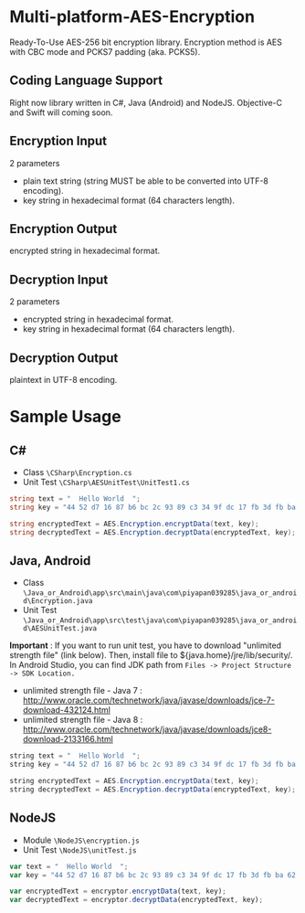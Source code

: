 # Multi-platform-AES-Encryption
Ready-To-Use AES-256 bit encryption library. Encryption method is AES with CBC mode and PCKS7 padding (aka. PCKS5).

## Coding Language Support 
Right now library written in C#, Java (Android) and NodeJS. Objective-C and Swift will coming soon.

## Encryption Input
2 parameters
* plain text string (string MUST be able to be converted into UTF-8 encoding).
* key string in hexadecimal format (64 characters length).

## Encryption Output
encrypted string in hexadecimal format.

## Decryption Input
2 parameters
* encrypted string in hexadecimal format.
* key string in hexadecimal format (64 characters length).

## Decryption Output
plaintext in UTF-8 encoding.

# Sample Usage
## C#
* Class ```\CSharp\Encryption.cs```
* Unit Test ```\CSharp\AESUnitTest\UnitTest1.cs```

```csharp
string text = "  Hello World  ";
string key = "44 52 d7 16 87 b6 bc 2c 93 89 c3 34 9f dc 17 fb 3d fb ba 62 24 af fb 76 76 e1 33 79 26 cd d6 02";

string encryptedText = AES.Encryption.encryptData(text, key);
string decryptedText = AES.Encryption.decryptData(encryptedText, key);
```

## Java, Android
* Class ```\Java_or_Android\app\src\main\java\com\piyapan039285\java_or_android\Encryption.java```
* Unit Test ```\Java_or_Android\app\src\test\java\com\piyapan039285\java_or_android\AESUnitTest.java```

**Important** : If you want to run unit test, you have to download "unlimited strength file" (link below). Then, install file to ${java.home}/jre/lib/security/. In Android Studio, you can find JDK path from ```Files -> Project Structure -> SDK Location.```
* unlimited strength file - Java 7 : http://www.oracle.com/technetwork/java/javase/downloads/jce-7-download-432124.html
* unlimited strength file - Java 8 : http://www.oracle.com/technetwork/java/javase/downloads/jce8-download-2133166.html

```java
string text = "  Hello World  ";
string key = "44 52 d7 16 87 b6 bc 2c 93 89 c3 34 9f dc 17 fb 3d fb ba 62 24 af fb 76 76 e1 33 79 26 cd d6 02";

string encryptedText = AES.Encryption.encryptData(text, key);
string decryptedText = AES.Encryption.decryptData(encryptedText, key);
```


## NodeJS
* Module ```\NodeJS\encryption.js```
* Unit Test ```\NodeJS\unitTest.js```
```js
var text = "  Hello World  ";
var key = "44 52 d7 16 87 b6 bc 2c 93 89 c3 34 9f dc 17 fb 3d fb ba 62 24 af fb 76 76 e1 33 79 26 cd d6 02";

var encryptedText = encryptor.encryptData(text, key);
var decryptedText = encryptor.decryptData(encryptedText, key);
```
